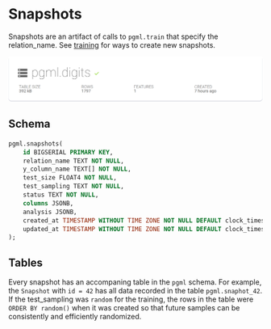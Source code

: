 # Snapshots

Snapshots are an artifact of calls to `pgml.train` that specify the relation_name. See [training](/user_guides/training/overview/) for ways to create new snapshots.

![Snapshots](/images/dashboard/snapshot.png)

## Schema

```sql linenums="1" title="pgml.snapshots"
pgml.snapshots(
	id BIGSERIAL PRIMARY KEY,
	relation_name TEXT NOT NULL,
	y_column_name TEXT[] NOT NULL,
	test_size FLOAT4 NOT NULL,
	test_sampling TEXT NOT NULL,
	status TEXT NOT NULL,
	columns JSONB,
	analysis JSONB,
	created_at TIMESTAMP WITHOUT TIME ZONE NOT NULL DEFAULT clock_timestamp(),
	updated_at TIMESTAMP WITHOUT TIME ZONE NOT NULL DEFAULT clock_timestamp()
);
```

## Tables

Every snapshot has an accompaning table in the `pgml` schema. For example, the `Snapshot` with `id = 42` has all data recorded in the table `pgml.snaphot_42`. If the test_sampling was `random` for the training, the rows in the table were `ORDER BY random()` when it was created so that future samples can be consistently and efficiently randomized.
 